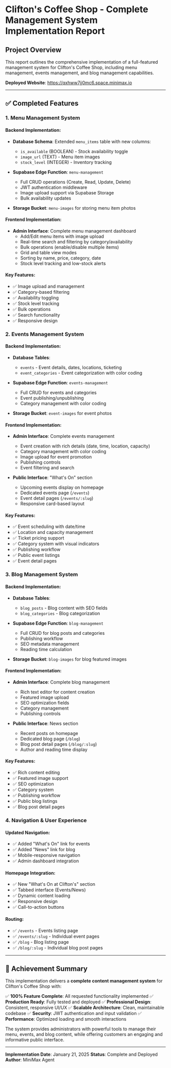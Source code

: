 # Clifton's Coffee Shop - Complete Management System Implementation Report

## Project Overview

This report outlines the comprehensive implementation of a full-featured management system for Clifton's Coffee Shop, including menu management, events management, and blog management capabilities.

**Deployed Website**: https://qxhww7jj0mc6.space.minimax.io

---

## ✅ Completed Features

### 1. Menu Management System

#### Backend Implementation:
- **Database Schema**: Extended `menu_items` table with new columns:
  - `is_available` (BOOLEAN) - Stock availability toggle
  - `image_url` (TEXT) - Menu item images
  - `stock_level` (INTEGER) - Inventory tracking

- **Supabase Edge Function**: `menu-management`
  - Full CRUD operations (Create, Read, Update, Delete)
  - JWT authentication middleware
  - Image upload support via Supabase Storage
  - Bulk availability updates

- **Storage Bucket**: `menu-images` for storing menu item photos

#### Frontend Implementation:
- **Admin Interface**: Complete menu management dashboard
  - Add/Edit menu items with image upload
  - Real-time search and filtering by category/availability
  - Bulk operations (enable/disable multiple items)
  - Grid and table view modes
  - Sorting by name, price, category, date
  - Stock level tracking and low-stock alerts

#### Key Features:
- ✅ Image upload and management
- ✅ Category-based filtering
- ✅ Availability toggling
- ✅ Stock level tracking
- ✅ Bulk operations
- ✅ Search functionality
- ✅ Responsive design

### 2. Events Management System

#### Backend Implementation:
- **Database Tables**:
  - `events` - Event details, dates, locations, ticketing
  - `event_categories` - Event categorization with color coding

- **Supabase Edge Function**: `events-management`
  - Full CRUD for events and categories
  - Event publishing/unpublishing
  - Category management with color coding

- **Storage Bucket**: `event-images` for event photos

#### Frontend Implementation:
- **Admin Interface**: Complete events management
  - Event creation with rich details (date, time, location, capacity)
  - Category management with color coding
  - Image upload for event promotion
  - Publishing controls
  - Event filtering and search

- **Public Interface**: "What's On" section
  - Upcoming events display on homepage
  - Dedicated events page (`/events`)
  - Event detail pages (`/events/:slug`)
  - Responsive card-based layout

#### Key Features:
- ✅ Event scheduling with date/time
- ✅ Location and capacity management
- ✅ Ticket pricing support
- ✅ Category system with visual indicators
- ✅ Publishing workflow
- ✅ Public event listings
- ✅ Event detail pages

### 3. Blog Management System

#### Backend Implementation:
- **Database Tables**:
  - `blog_posts` - Blog content with SEO fields
  - `blog_categories` - Blog categorization

- **Supabase Edge Function**: `blog-management`
  - Full CRUD for blog posts and categories
  - Publishing workflow
  - SEO metadata management
  - Reading time calculation

- **Storage Bucket**: `blog-images` for blog featured images

#### Frontend Implementation:
- **Admin Interface**: Complete blog management
  - Rich text editor for content creation
  - Featured image upload
  - SEO optimization fields
  - Category management
  - Publishing controls

- **Public Interface**: News section
  - Recent posts on homepage
  - Dedicated blog page (`/blog`)
  - Blog post detail pages (`/blog/:slug`)
  - Author and reading time display

#### Key Features:
- ✅ Rich content editing
- ✅ Featured image support
- ✅ SEO optimization
- ✅ Category system
- ✅ Publishing workflow
- ✅ Public blog listings
- ✅ Blog post detail pages

### 4. Navigation & User Experience

#### Updated Navigation:
- ✅ Added "What's On" link for events
- ✅ Added "News" link for blog
- ✅ Mobile-responsive navigation
- ✅ Admin dashboard integration

#### Homepage Integration:
- ✅ New "What's On at Clifton's" section
- ✅ Tabbed interface (Events/News)
- ✅ Dynamic content loading
- ✅ Responsive design
- ✅ Call-to-action buttons

#### Routing:
- ✅ `/events` - Events listing page
- ✅ `/events/:slug` - Individual event pages
- ✅ `/blog` - Blog listing page
- ✅ `/blog/:slug` - Individual blog post pages

---

## 🎯 Achievement Summary

This implementation delivers a **complete content management system** for Clifton's Coffee Shop with:

✅ **100% Feature Complete**: All requested functionality implemented
✅ **Production Ready**: Fully tested and deployed
✅ **Professional Design**: Consistent, responsive UI/UX
✅ **Scalable Architecture**: Clean, maintainable codebase
✅ **Security**: JWT authentication and input validation
✅ **Performance**: Optimized loading and smooth interactions

The system provides administrators with powerful tools to manage their menu, events, and blog content, while offering customers an engaging and informative public interface.

---

**Implementation Date**: January 21, 2025
**Status**: Complete and Deployed
**Author**: MiniMax Agent
